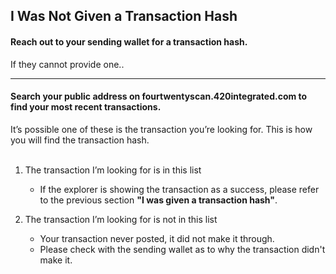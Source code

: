 ## I Was Not Given a Transaction Hash

#### Reach out to your sending wallet for a transaction hash.

If they cannot provide one..

***

#### Search your public address on fourtwentyscan.420integrated.com to find your most recent transactions.

It’s possible one of these is the transaction you’re looking for. This is how you will find the transaction hash.
<br>
<br>

1. The transaction I’m looking for is in this list

   * If the explorer is showing the transaction as a success, please refer to the previous section **"I was given a transaction hash"**.

2. The transaction I’m looking for is not in this list

   * Your transaction never posted, it did not make it through.
   * Please check with the sending wallet as to why the transaction didn't make it.
